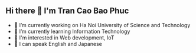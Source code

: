 ## Hi there 👋 I'm Tran Cao Bao Phuc

- 🔭 I’m currently working on Ha Noi University of Science and Technology
- 🌱 I’m currently learning Information Technology
- 🥰 I'm interested in Web development, IoT
- 💬 I can speak English and Japanese
